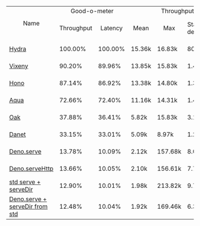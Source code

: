 <table>
<tr>
    <td align="center" rowspan="2">Name</td>
    <td align="center" colspan="2">Good-o-meter</td>
    <td align="center" colspan="4">Throughput (rps)</td>
    <td align="center" colspan="3">Latency (ms)</td>
</tr>
<tr>
    <!-- still Name -->
    <td align="center">Throughput</td>
    <td align="center">Latency</td>
    <td align="center">Mean</td>
    <td align="center">Max</td>
    <td align="center">Standard deviation</td>
    <td align="center">Size per second</td>
    <td align="center">Avg</td>
    <td align="center">Min</td>
    <td align="center">Max</td>
</tr><tr>
    <td><a href="./hydra.ts.md">Hydra</a></td>
    <td>100.00%</td>
    <td>100.00%</td>
    <td>15.36k</td>
    <td>16.83k</td>
    <td>806.61</td>
    <td>81.45 MiB</td>
    <td>4.14</td>
    <td>1.48</td>
    <td>5.69</td>
</tr>
<tr>
    <td><a href="./vixeny.ts.md">Vixeny</a></td>
    <td>90.20%</td>
    <td>89.96%</td>
    <td>13.85k</td>
    <td>15.83k</td>
    <td>1.45k</td>
    <td>73.30 MiB</td>
    <td>4.61</td>
    <td>1.51</td>
    <td>7.69</td>
</tr>
<tr>
    <td><a href="./hono.ts.md">Hono</a></td>
    <td>87.14%</td>
    <td>86.92%</td>
    <td>13.38k</td>
    <td>14.80k</td>
    <td>1.31k</td>
    <td>70.82 MiB</td>
    <td>4.77</td>
    <td>1.54</td>
    <td>8.09</td>
</tr>
<tr>
    <td><a href="./aqua.ts.md">Aqua</a></td>
    <td>72.66%</td>
    <td>72.40%</td>
    <td>11.16k</td>
    <td>14.31k</td>
    <td>1.49k</td>
    <td>59.03 MiB</td>
    <td>5.72</td>
    <td>2.84</td>
    <td>10.11</td>
</tr>
<tr>
    <td><a href="./oak.ts.md">Oak</a></td>
    <td>37.88%</td>
    <td>36.41%</td>
    <td>5.82k</td>
    <td>15.83k</td>
    <td>3.12k</td>
    <td>29.70 MiB</td>
    <td>11.38</td>
    <td>5.28</td>
    <td>17.55</td>
</tr>
<tr>
    <td><a href="./danet.ts.md">Danet</a></td>
    <td>33.15%</td>
    <td>33.01%</td>
    <td>5.09k</td>
    <td>8.97k</td>
    <td>1.29k</td>
    <td>26.92 MiB</td>
    <td>12.55</td>
    <td>7.09</td>
    <td>19.94</td>
</tr>
<tr>
    <td><a href="./deno_serve.ts.md">Deno.serve</a></td>
    <td>13.78%</td>
    <td>10.09%</td>
    <td>2.12k</td>
    <td>157.68k</td>
    <td>8.05k</td>
    <td>8.22 MiB</td>
    <td>41.08</td>
    <td>6.67</td>
    <td>46.00</td>
</tr>
<tr>
    <td><a href="./deno_serve_http.ts.md">Deno.serveHttp</a></td>
    <td>13.66%</td>
    <td>10.05%</td>
    <td>2.10k</td>
    <td>156.61k</td>
    <td>7.71k</td>
    <td>5.13 MiB</td>
    <td>41.23</td>
    <td>9.52</td>
    <td>46.00</td>
</tr>
<tr>
    <td><a href="./deno_std_serve.ts.md">std serve + serveDir</a></td>
    <td>12.90%</td>
    <td>10.01%</td>
    <td>1.98k</td>
    <td>213.82k</td>
    <td>9.78k</td>
    <td>5.11 MiB</td>
    <td>41.41</td>
    <td>11.34</td>
    <td>61.57</td>
</tr>
<tr>
    <td><a href="./deno_serve_serveDir.ts.md">Deno.serve + serveDir from std</a></td>
    <td>12.48%</td>
    <td>10.04%</td>
    <td>1.92k</td>
    <td>169.46k</td>
    <td>6.32k</td>
    <td>8.18 MiB</td>
    <td>41.27</td>
    <td>6.48</td>
    <td>47.06</td>
</tr>
</table>